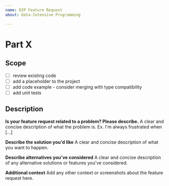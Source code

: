 ```yaml
---
name: DIP Feature Request
about: Data-Intensive Programming

---
```


# Part X

## Scope

- [ ] review existing code
- [ ] add a placeholder to the project
- [ ] add code example  - consider merging with type compatibility
- [ ] add unit tests

## Description 

**Is your feature request related to a problem? Please describe.**
A clear and concise description of what the problem is. Ex. I'm always frustrated when [...]

**Describe the solution you'd like**
A clear and concise description of what you want to happen.

**Describe alternatives you've considered**
A clear and concise description of any alternative solutions or features you've considered.

**Additional context**
Add any other context or screenshots about the feature request here.
